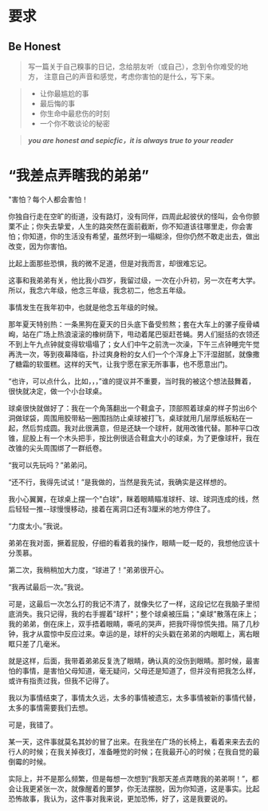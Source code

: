# 要求

## Be Honest

> 写一篇关于自己糗事的日记，念给朋友听（或自己），念到令你难受的地方，
> 注意自己的声音和感觉，考虑你害怕的是什么，写下来。

> + 让你最尴尬的事
> + 最后悔的事
> + 你生命中最悲伤的时刻
> + 一个你不敢谈论的秘密

> ***you are honest and sepicfic，it is always true to your reader***


# “我差点弄瞎我的弟弟”

"害怕？每个人都会害怕！

你独自行走在空旷的街道，没有路灯，没有同伴，四周此起彼伏的怪叫，会令你颤栗不止；你失去挚爱，人生的路突然在面前截断，你不知道该往哪里走，你会害怕；你知道，你的生活没有希望，虽然坏到一塌糊涂，但你仍然不敢走出去，做出改变，因为你害怕。

比起上面那些恐惧，我的微不足道，但是对我而言，却很难忘记。

这事和我弟弟有关，他比我小四岁，我留过级，一次在小升初，另一次在考大学。所以，我念六年级，他念三年级，我念初二，他念五年级。

事情发生在我年初中，也就是他念五年级的时候。

那年夏天特别热：一条黑狗在夏天的日头底下备受煎熬；套在大车上的骡子瘦骨嶙峋，站在广场上热浪滚滚的橡树荫下，甩动着尾巴驱赶苍蝇。男人们挺括的衣领还不到上午九点钟就变得软塌塌了；女人们中午之前洗一次澡，下午三点钟睡完午觉再洗一次，等到夜幕降临，扑过爽身粉的女人们一个个浑身上下汗湿甜腻，就像撒了糖霜的软蛋糕。这样的天气，让我宁愿在家无所事事，也不愿意出门。

“也许，可以点什么，比如，，，”谁的提议并不重要，当时我的被这个想法鼓舞着，很快就决定，做一个小台球桌。

球桌很快就做好了：我在一个角落翻出一个鞋盒子，顶部照着球桌的样子剪出6个洞做球袋，周围用胶带粘一圈围挡防止桌球被打飞，桌球就用几层厚纸板粘在一起，然后剪成圆。我对此很满意，但是还缺一个球杆，就用改锥代替。那种平口改锥，屁股上有一个木头把手，按比例很适合鞋盒大小的球桌，为了更像球杆，我在改锥的尖头周围绑了一群纸卷。

“我可以先玩吗？”弟弟问。

“还不行，我得先试试！”是我做的，当然是我先试，我确实是这样想的。

我小心翼翼，在球桌上摆一个"白球"，眯着眼睛瞄准球杆、球、球洞连成的线，然后轻轻一推--球慢慢移动，接着在离洞口还有3厘米的地方停住了。

“力度太小。”我说。

弟弟在我对面，撅着屁股，仔细的看着我的操作，眼睛一眨一眨的，我想他应该十分羡慕。

第二次，我稍稍加大力度，“球进了！”弟弟很开心。

“我再试最后一次。”我说。

可是，这最后一次怎么打的我记不清了，就像失忆了一样，这段记忆在我脑子里彻底消失。我只记得，我的右手握着"球杆"；整个球桌被压扁；"桌球"散落在床上；我的弟弟，倒在床上，双手捂着眼睛，嘶吼的哭声，把我吓得惊慌失措。隔了几秒钟，我才从震惊中反应过来。幸运的是，球杆的尖头戳在弟弟的内眼眶上，离右眼眶只差了几毫米。

就是这样，后面，我带着弟弟反复洗了眼睛，确认真的没伤到眼睛。那时候，最害怕的事情，是害怕父母知道，毫无疑问，父母还是知道了，但并没有把我怎么样，或许有指责过我，但我不记得了。

我以为事情结束了，事情太久远，太多的事情被遗忘，太多事情被新的事情代替，太多的事情需要我们去想。

可是，我错了。

某一天，这件事就莫名其妙的冒了出来。在我坐在广场的长椅上，看着来来去去的行人的时候；在我关掉夜灯，准备睡觉的时候；在我最开心的时候；在我自觉的最倒霉的时候。

实际上，并不是那么频繁，但是每想一次想到“我那天差点弄瞎我的弟弟啊！”，都会让我更紧张一次，就像醒着的噩梦，你无法摆脱，因为你知道，这是事实。比起恐怖故事，我认为，这件事对我来说，更加恐怖，好了，这是我要说的。
